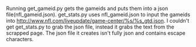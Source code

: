 Running get_gameid.py gets the gameids and puts them into a json file(nfl_gameid.json).
get_stats.py uses nfl_gameid.json to input the gameids into http://www.nfl.com/liveupdate/game-center/%s/%s_gtd.json.
I couldn't get get_stats.py to grab the json file, instead it grabs the text from the scrapped page. The json file it creates isn't
fully json and contains escape characters.
